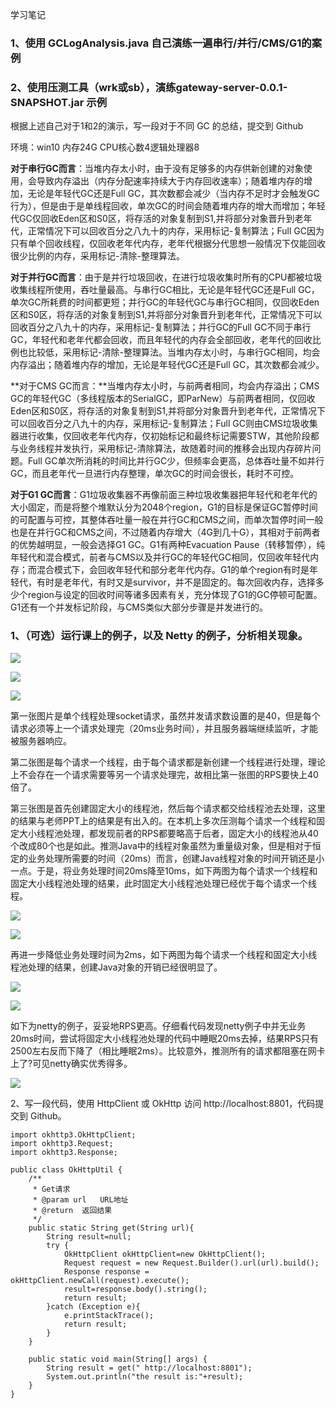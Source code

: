 学习笔记

### 1、使用 GCLogAnalysis.java 自己演练一遍串行/并行/CMS/G1的案例

### 2、使用压测工具（wrk或sb），演练gateway-server-0.0.1-SNAPSHOT.jar 示例

根据上述自己对于1和2的演示，写一段对于不同 GC 的总结，提交到 Github

环境：win10 内存24G CPU核心数4逻辑处理器8

**对于串行GC而言**：当堆内存太小时，由于没有足够多的内存供新创建的对象使用，会导致内存溢出（内存分配速率持续大于内存回收速率）；随着堆内存的增加，无论是年轻代GC还是Full GC，其次数都会减少（当内存不足时才会触发GC行为），但是由于是单线程回收，单次GC的时间会随着堆内存的增大而增加；年轻代GC仅回收Eden区和S0区，将存活的对象复制到S1,并将部分对象晋升到老年代，正常情况下可以回收百分之八九十的内存，采用标记-复制算法；Full GC因为只有单个回收线程，仅回收老年代内存，老年代根据分代思想一般情况下仅能回收很少比例的内存，采用标记-清除-整理算法。

**对于并行GC而言**：由于是并行垃圾回收，在进行垃圾收集时所有的CPU都被垃圾收集线程所使用，吞吐量最高。与串行GC相比，无论是年轻代GC还是Full GC，单次GC所耗费的时间都更短；并行GC的年轻代GC与串行GC相同，仅回收Eden区和S0区，将存活的对象复制到S1,并将部分对象晋升到老年代，正常情况下可以回收百分之八九十的内存，采用标记-复制算法；并行GC的Full GC不同于串行GC，年轻代和老年代都会回收，而且年轻代的内存会全部回收，老年代的回收比例也比较低，采用标记-清除-整理算法。当堆内存太小时，与串行GC相同，均会内存溢出；随着堆内存的增加，无论是年轻代GC还是Full GC，其次数都会减少。

**对于CMS GC而言：**当堆内存太小时，与前两者相同，均会内存溢出；CMS GC的年轻代GC（多线程版本的SerialGC，即ParNew）与前两者相同，仅回收Eden区和S0区，将存活的对象复制到S1,并将部分对象晋升到老年代，正常情况下可以回收百分之八九十的内存，采用标记-复制算法；Full GC则由CMS垃圾收集器进行收集，仅回收老年代内存，仅初始标记和最终标记需要STW，其他阶段都与业务线程并发执行，采用标记-清除算法，故随着时间的推移会出现内存碎片问题。Full GC单次所消耗的时间比并行GC少，但频率会更高，总体吞吐量不如并行GC，而且老年代一旦进行内存整理，单次GC的时间会很长，耗时不可控。

**对于G1 GC而言**：G1垃圾收集器不再像前面三种垃圾收集器把年轻代和老年代的大小固定，而是将整个堆默认分为2048个region，G1的目标是保证GC暂停时间的可配置与可控，其整体吞吐量一般在并行GC和CMS之间，而单次暂停时间一般也是在并行GC和CMS之间，不过随着内存增大（4G到几十G），其相对于前两者的优势越明显，一般会选择G1 GC。G1有两种Evacuation Pause（转移暂停），纯年轻代和混合模式，前者与CMS以及并行GC的年轻代GC相同，仅回收年轻代内存；而混合模式下，会回收年轻代和部分老年代内存。G1的单个region有时是年轻代，有时是老年代，有时又是survivor，并不是固定的。每次回收内存，选择多少个region与设定的回收时间等诸多因素有关，充分体现了G1的GC停顿可配置。G1还有一个并发标记阶段，与CMS类似大部分步骤是并发进行的。

### 1、（可选）运行课上的例子，以及 Netty 的例子，分析相关现象。

![](./4_1/单线程处理socket.png)



![](./4_1/每个请求一个线程.png)



![](./4_1/固定大小线程池处理.png)

第一张图片是单个线程处理socket请求，虽然并发请求数设置的是40，但是每个请求必须等上一个请求处理完（20ms业务时间），并且服务器端继续监听，才能被服务器响应。

第二张图是每个请求一个线程，由于每个请求都是新创建一个线程进行处理，理论上不会存在一个请求需要等另一个请求处理完，故相比第一张图的RPS要快上40倍了。

第三张图是首先创建固定大小的线程池，然后每个请求都交给线程池去处理，这里的结果与老师PPT上的结果是有出入的。在本机上多次压测每个请求一个线程和固定大小线程池处理，都发现前者的RPS都要略高于后者，固定大小的线程池从40个改成80个也是如此。推测Java中的线程对象虽然为重量级对象，但是相对于恒定的业务处理所需要的时间（20ms）而言，创建Java线程对象的时间开销还是小一点。于是，将业务处理时间20ms降至10ms，如下两图为每个请求一个线程和固定大小线程池处理的结果，此时固定大小线程池处理已经优于每个请求一个线程。

![](./4_1/每个请求一个线程10ms.png)

![](./4_1/固定大小线程池处理10ms.png)

再进一步降低业务处理时间为2ms，如下两图为每个请求一个线程和固定大小线程池处理的结果，创建Java对象的开销已经很明显了。

![](./4_1/每个请求一个线程2ms.png)



![](./4_1/固定大小线程池处理2ms.png)

如下为netty的例子，妥妥地RPS更高。仔细看代码发现netty例子中并无业务20ms时间，尝试将固定大小线程池处理的代码中睡眠20ms去掉，结果RPS只有2500左右反而下降了（相比睡眠2ms）。比较意外，推测所有的请求都阻塞在网卡上了?可见netty确实优秀得多。

![](./4_1/netty例子.png)



2、写一段代码，使用 HttpClient 或 OkHttp 访问 http://localhost:8801，代码提交到
Github。

```
import okhttp3.OkHttpClient;
import okhttp3.Request;
import okhttp3.Response;

public class OkHttpUtil {
    /**
     * Get请求
     * @param url   URL地址
     * @return  返回结果
     */
    public static String get(String url){
        String result=null;
        try {
            OkHttpClient okHttpClient=new OkHttpClient();
            Request request = new Request.Builder().url(url).build();
            Response response = okHttpClient.newCall(request).execute();
            result=response.body().string();
            return result;
        }catch (Exception e){
            e.printStackTrace();
            return result;
        }
    }

    public static void main(String[] args) {
        String result = get(" http://localhost:8801");
        System.out.println("the result is:"+result);
    }
}
```
